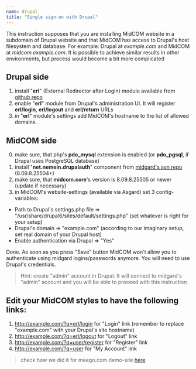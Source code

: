 ```yaml
---
name: drupal
title: "Single sign-on with Drupal"
---
```

This instruction supposes that you are installing MidCOM website in a subdomain of Drupal website and that MidCOM has access to Drupal's host filesystem and database. For example: Drupal at *example.com* and MidCOM at *midcom.example.com*. It is possible to achieve similar results in other environments, but process would become a bit more complicated

Drupal side
-----------
1. install "**erl**" (External Redirector after Login) module available from [github repo](http://github.com/nemein/MeeGo/tree/master/drupal/modules/)
2. enable "**erl**" module from Drupal's administration UI. It will register **erl/login**, **erl/logout** and **erl/return** URLs
3. in "**erl**" module's settings add MidCOM's hostname to the list of allowed domains.

MidCOM side
-------------

0. make sure, that php's **pdo_mysql** extension is enabled (or **pdo_pgsql**, if Drupal uses PostgreSQL database)
1. install "**net.nemein.drupalauth**" component from [midgard's svn repo](https://svn.midgard-project.org/midgard/branches/ragnaroek/midcom/net.nemein.drupalauth/) (8.09.8.25504+)
2. make sure, that **midcom.core**'s version is 8.09.8.25505 or newer (update if necessary)
3. in MidCOM's website-settings (available via Asgard) set 3 config-variables:
 * Path to Drupal's settings.php file => "/usr/share/drupal6/sites/default/settings.php" (set whatever is right for your setup)
 * Drupal's domain => "example.com" (according to our imaginary setup, set real domain of your Drupal host)
 * Enable authentication via Drupal => "Yes"

Done.
As soon as you press "Save" button MidCOM won't allow you to authenticate using midgard logins/passwords anymore. You will need to use Drupal's credentials.
> Hint: create "admin" account in Drupal. It will connect to midgard's "admin" account and you will be able to proceed with this instruction

Edit your MidCOM styles to have the following links:
----------------------------------------------------

1. http://example.com/?q=erl/login for "Login" link (remember to replace "example.com" with your Drupal's site hostname)
2. http://example.com/?q=erl/logout for "Logout" link
3. http://example.com/?q=user/register for "Register" link
4. http://example.com/?q=user for "My Account" link

> check how we did it for meego.com demo-site [here](http://github.com/nemein/MeeGo/commit/691c721aaecc448e13725a1130f08dc69facbe7b#L1R6)
